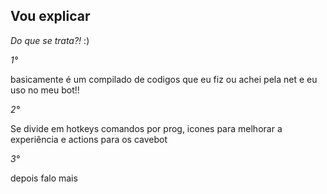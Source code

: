 ## Vou explicar

*Do que se trata?!* :)

_1°_

basicamente é um compilado de codigos que eu fiz ou achei pela net e eu uso no meu bot!!

_2°_

Se divide em hotkeys comandos por prog, icones para melhorar a experiência e actions para os cavebot

_3°_

depois falo mais